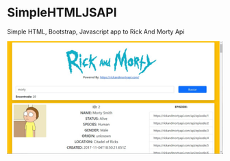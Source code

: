# SimpleHTMLJSAPI
Simple HTML, Bootstrap, Javascript app to Rick And Morty Api

![alt img](https://github.com/ffrancoc/SimpleHTMLJSAPI/blob/main/ScreenShot_20220105203635.jpeg)
